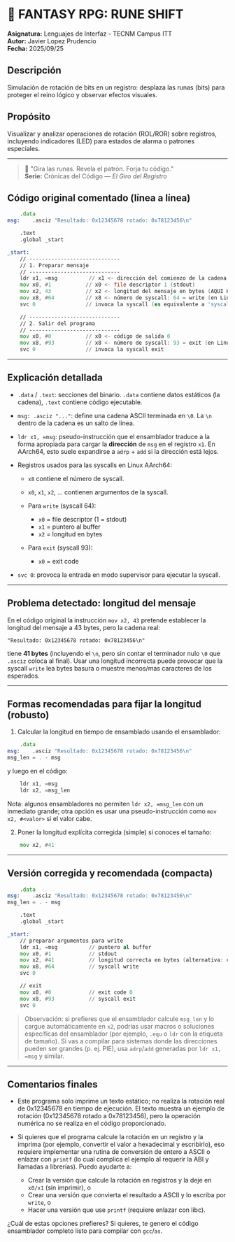 # 🏰 FANTASY RPG: RUNE SHIFT
**Asignatura:** Lenguajes de Interfaz - TECNM Campus ITT  
**Autor:** Javier Lopez Prudencio  
**Fecha:** 2025/09/25

## Descripción
Simulación de rotación de bits en un registro: desplaza las runas (bits)
para proteger el reino lógico y observar efectos visuales.

## Propósito
Visualizar y analizar operaciones de rotación (ROL/ROR) sobre registros,
incluyendo indicadores (LED) para estados de alarma o patrones especiales.

---

> 🌟 "Gira las runas. Revela el patrón. Forja tu código."  
> **Serie:** Crónicas del Código — *El Giro del Registro*


## Código original comentado (línea a línea)

```asm
    .data
msg:    .asciz "Resultado: 0x12345678 rotado: 0x78123456\n"

    .text
    .global _start

_start:
    // -----------------------------
    // 1. Preparar mensaje
    // -----------------------------
    ldr x1, =msg          // x1 <- dirección del comienzo de la cadena 'msg'
    mov x0, #1           // x0 <- file descriptor 1 (stdout)
    mov x2, 43           // x2 <- longitud del mensaje en bytes (AQUI HAY UN DETALLE, ver explicación)
    mov x8, #64          // x8 <- número de syscall: 64 = write (en Linux aarch64)
    svc 0                // invoca la syscall (es equivalente a 'syscall' en otras arquitecturas)

    // -----------------------------
    // 2. Salir del programa
    // -----------------------------
    mov x0, #0           // x0 <- código de salida 0
    mov x8, #93          // x8 <- número de syscall: 93 = exit (en Linux aarch64)
    svc 0                // invoca la syscall exit
```

---

## Explicación detallada

* `.data` / `.text`: secciones del binario. `.data` contiene datos estáticos (la cadena), `.text` contiene código ejecutable.
* `msg: .asciz "..."`: define una cadena ASCII terminada en `\0`. La `\n` dentro de la cadena es un salto de línea.
* `ldr x1, =msg`: pseudo-instrucción que el ensamblador traduce a la forma apropiada para cargar la **dirección** de `msg` en el registro `x1`. En AArch64, esto suele expandirse a `adrp` + `add` si la dirección está lejos.
* Registros usados para las syscalls en Linux AArch64:

  * `x8` contiene el número de syscall.
  * `x0`, `x1`, `x2`, ... contienen argumentos de la syscall.
  * Para `write` (syscall 64):

    * `x0` = file descriptor (1 = stdout)
    * `x1` = puntero al buffer
    * `x2` = longitud en bytes
  * Para `exit` (syscall 93):

    * `x0` = exit code
* `svc 0`: provoca la entrada en modo supervisor para ejecutar la syscall.

---

## Problema detectado: longitud del mensaje

En el código original la instrucción `mov x2, 43` pretende establecer la longitud del mensaje a 43 bytes, pero la cadena real:

```
"Resultado: 0x12345678 rotado: 0x78123456\n"
```

tiene **41 bytes** (incluyendo el `\n`, pero sin contar el terminador nulo `\0` que `.asciz` coloca al final). Usar una longitud incorrecta puede provocar que la syscall `write` lea bytes basura o muestre menos/mas caracteres de los esperados.

---

## Formas recomendadas para fijar la longitud (robusto)

1. Calcular la longitud en tiempo de ensamblado usando el ensamblador:

```asm
    .data
msg:    .asciz "Resultado: 0x12345678 rotado: 0x78123456\n"
msg_len = . - msg
```

y luego en el código:

```asm
    ldr x1, =msg
    ldr x2, =msg_len
```

Nota: algunos ensambladores no permiten `ldr x2, =msg_len` con un inmediato grande; otra opción es usar una pseudo-instrucción como `mov x2, #<valor>` si el valor cabe.

2. Poner la longitud explícita corregida (simple) si conoces el tamaño:

```asm
    mov x2, #41
```

---

## Versión corregida y recomendada (compacta)

```asm
    .data
msg:    .asciz "Resultado: 0x12345678 rotado: 0x78123456\n"
msg_len = . - msg

    .text
    .global _start

_start:
    // preparar argumentos para write
    ldr x1, =msg          // puntero al buffer
    mov x0, #1            // stdout
    mov x2, #41           // longitud correcta en bytes (alternativa: cargar msg_len)
    mov x8, #64           // syscall write
    svc 0

    // exit
    mov x0, #0            // exit code 0
    mov x8, #93           // syscall exit
    svc 0
```

> Observación: si prefieres que el ensamblador calcule `msg_len` y lo cargue automáticamente en `x2`, podrías usar macros o soluciones específicas del ensamblador (por ejemplo, `.equ` o `ldr` con la etiqueta de tamaño). Si vas a compilar para sistemas donde las direcciones pueden ser grandes (p. ej. PIE), usa `adrp`/`add` generadas por `ldr x1, =msg` y similar.

---

## Comentarios finales

* Este programa solo imprime un texto estático; no realiza la rotación real de 0x12345678 en tiempo de ejecución. El texto muestra un ejemplo de rotación (0x12345678 rotado a 0x78123456), pero la operación numérica no se realiza en el código proporcionado.
* Si quieres que el programa calcule la rotación en un registro y la imprima (por ejemplo, convertir el valor a hexadecimal y escribirlo), eso requiere implementar una rutina de conversión de entero a ASCII o enlazar con `printf` (lo cual complica el ejemplo al requerir la ABI y llamadas a librerías). Puedo ayudarte a:

  * Crear la versión que calcule la rotación en registros y la deje en `x0/x1` (sin imprimir), o
  * Crear una versión que convierta el resultado a ASCII y lo escriba por `write`, o
  * Hacer una versión que use `printf` (requiere enlazar con libc).

¿Cuál de estas opciones prefieres? Si quieres, te genero el código ensamblador completo listo para compilar con `gcc`/`as`.
